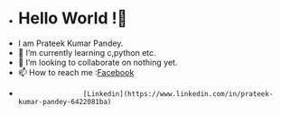 - # Hello World !👋
- I am Prateek Kumar Pandey.
- 🌱 I’m currently learning c,python etc.
- 👯 I’m looking to collaborate on nothing yet.
- 📫 How to reach me :[Facebook](https://www.facebook.com/prateek.kumarpandey.18)
- 
                      [Linkedin](https://www.linkedin.com/in/prateek-kumar-pandey-6422081ba)
